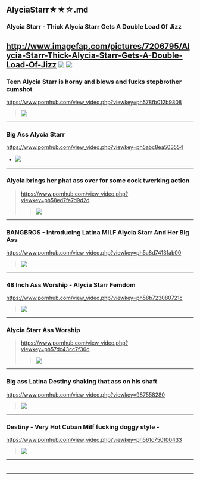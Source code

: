 ## AlyciaStarr★★☆.md
### Alycia Starr - Thick Alycia Starr Gets A Double Load Of Jizz
http://www.imagefap.com/pictures/7206795/Alycia-Starr-Thick-Alycia-Starr-Gets-A-Double-Load-Of-Jizz
![](http://x.imagefapusercontent.com/u/PsykoX/7206795/442898904/0622150311237_071_IMG_1236.jpg)
![](http://x.imagefapusercontent.com/u/PsykoX/7206795/846794151/0622150311237_147_IMG_1312.jpg)
---
### Teen Alycia Starr is horny and blows and fucks stepbrother cumshot
https://www.pornhub.com/view_video.php?viewkey=ph578fb012b9808
>![](https://ci.phncdn.com/videos/201607/20/82848181/original/(m=ecuKGgaaaa)(mh=TipVdF4Gz8cHVZnz)11.jpg)
---
### Big Ass Alycia Starr
https://www.pornhub.com/view_video.php?viewkey=ph5abc8ea503554
- ![](https://ci.phncdn.com/videos/201803/29/160008382/original/(m=ecuKGgaaaa)(mh=B3clMuABh90nnWVY)9.jpg)
---
### Alycia brings her phat ass over for some cock twerking action
>https://www.pornhub.com/view_video.php?viewkey=ph58ed7fe7d9d2d
>>![](https://ci.phncdn.com/videos/201704/12/112913261/original/(m=ecuKGgaaaa)(mh=49XZcmZuUO_rutiP)2.jpg)
---
### BANGBROS - Introducing Latina MILF Alycia Starr And Her Big Ass
https://www.pornhub.com/view_video.php?viewkey=ph5a8d74131ab00
>![](https://ci.phncdn.com/videos/201802/21/155463942/original/(m=ecuKGgaaaa)(mh=Xpv2IjNhPlAimLvd)16.jpg)
---
### 48 Inch Ass Worship - Alycia Starr Femdom
https://www.pornhub.com/view_video.php?viewkey=ph58b723080721c
>![](https://ci.phncdn.com/videos/201703/01/108111672/thumbs_10/(m=ecuKGgaaaa)(mh=-gorEQ4PvoewFLXx)3.jpg)
---
### Alycia Starr Ass Worship
>https://www.pornhub.com/view_video.php?viewkey=ph57dc43cc7f30d
>>![](https://ci.phncdn.com/videos/201609/16/89736611/original/(m=ecuKGgaaaa)(mh=Qhje2MxHhu6U63XC)9.jpg)
---
### Big ass Latina Destiny shaking that ass on his shaft
https://www.pornhub.com/view_video.php?viewkey=987558280
>![](https://ci.phncdn.com/videos/201408/21/31016562/original/(m=ecuKGgaaaa)(mh=zyPFodyv9RSFGI10)4.jpg)
---
### Destiny - Very Hot Cuban Milf fucking doggy style -
https://www.pornhub.com/view_video.php?viewkey=ph561c750100433
>![](https://ci.phncdn.com/videos/201510/12/59349621/original/(m=ecuKGgaaaa)(mh=P1bliz8pSOIW59Ey)15.jpg)
---
### 

>![]()
---
